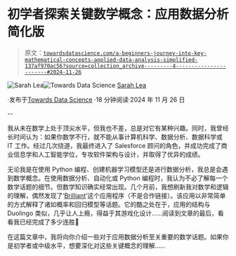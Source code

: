 # 初学者探索关键数学概念：应用数据分析简化版

> 原文：[`towardsdatascience.com/a-beginners-journey-into-key-mathematical-concepts-applied-data-analysis-simplified-137af970ac56?source=collection_archive---------4-----------------------#2024-11-26`](https://towardsdatascience.com/a-beginners-journey-into-key-mathematical-concepts-applied-data-analysis-simplified-137af970ac56?source=collection_archive---------4-----------------------#2024-11-26)

[](https://medium.com/@schuerch_sarah?source=post_page---byline--137af970ac56--------------------------------)![Sarah Lea](https://medium.com/@schuerch_sarah?source=post_page---byline--137af970ac56--------------------------------)[](https://towardsdatascience.com/?source=post_page---byline--137af970ac56--------------------------------)![Towards Data Science](https://towardsdatascience.com/?source=post_page---byline--137af970ac56--------------------------------) [Sarah Lea](https://medium.com/@schuerch_sarah?source=post_page---byline--137af970ac56--------------------------------)

·发布于[Towards Data Science](https://towardsdatascience.com/?source=post_page---byline--137af970ac56--------------------------------) ·18 分钟阅读·2024 年 11 月 26 日

--

我从未在数学上处于顶尖水平，但我也不差，总是对它有某种兴趣。同时，我曾经长时间认为：如果你数学不行，就不能从事计算机科学、数据分析、数据科学或 IT 工作。经过几次绕道，我最终进入了 Salesforce 顾问的角色，并成功完成了商业信息学和人工智能学位，专攻软件架构与设计，并取得了优异的成绩。

无论我是在使用 Python 编程、创建机器学习模型还是进行数据分析，我总是会遇到数学概念。在使用数据分析、自动化或 Python 编程时，我认为不必了解每一个数学话题的细节。但数学知识确实经常出现。几个月前，我想刷新我对数学和逻辑的理解，偶然发现了‘[Brilliant](https://brilliant.org/)’这个应用程序（不是合作链接）。该应用以非常简单的方式解释了诸如概率和回归模型等话题。它的酷之处在于，应用的结构与 Duolingo 类似，几乎让人上瘾，得益于其游戏化设计……阅读到文章的最后，看看我已经完成了多少连胜💪

在这篇文章中，我将向你介绍一些对于应用数据分析至关重要的数学话题。如果你是初学者或中级水平，想要深化对这些关键概念的理解……
